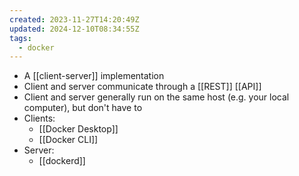 ```yaml
---
created: 2023-11-27T14:20:49Z
updated: 2024-12-10T08:34:55Z
tags:
  - docker
---
```

- A [[client-server]] implementation
- Client and server communicate through a [[REST]] [[API]]
- Client and server generally run on the same host (e.g. your local computer), but don't have to
- Clients:
	- [[Docker Desktop]]
	- [[Docker CLI]]
- Server:
	- [[dockerd]]